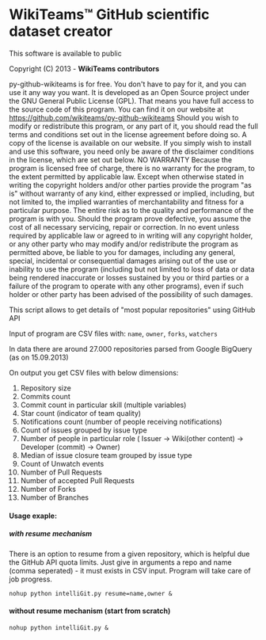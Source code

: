 WikiTeams™ GitHub scientific dataset creator
===================

This software is available to public

Copyright (C) 2013 - **WikiTeams contributors**

py-github-wikiteams is for free. You don't have to pay for it, and you can use it any way you want. It is developed as an Open Source project under the GNU General Public License (GPL). That means you have full access to the source code of this program. You can find it on our website at https://github.com/wikiteams/py-github-wikiteams Should you wish to modify or redistribute this program, or any part of it, you should read the full terms and conditions set out in the license agreement before doing so. A copy of the license is available on our website. If you simply wish to install and use this software, you need only be aware of the disclaimer conditions in the license, which are set out below. NO WARRANTY Because the program is licensed free of charge, there is no warranty for the program, to the extent permitted by applicable law. Except when otherwise stated in writing the copyright holders and/or other parties provide the program "as is" without warranty of any kind, either expressed or implied, including, but not limited to, the implied warranties of merchantability and fitness for a particular purpose. The entire risk as to the quality and performance of the program is with you. Should the program prove defective, you assume the cost of all necessary servicing, repair or correction. In no event unless required by applicable law or agreed to in writing will any copyright holder, or any other party who may modify and/or redistribute the program as permitted above, be liable to you for damages, including any general, special, incidental or consequential damages arising out of the use or inability to use the program (including but not limited to loss of data or data being rendered inaccurate or losses sustained by you or third parties or a failure of the program to operate with any other programs), even if such holder or other party has been advised of the possibility of such damages.

This script allows to get details of "most popular repositories" using GitHub API

Input of program are CSV files with: `name`, `owner`, `forks`, `watchers`

In data there are around 27.000 repositories parsed from Google BigQuery (as on 15.09.2013)

On output you get CSV files with below dimensions:

1. Repository size 
2. Commits count
3. Commit count in particular skill (multiple variables) 
4. Star count (indicator of team quality)
5. Notifications count (number of people receiving notifications)
6. Count of issues grouped by issue type
7. Number of people in particular role ( Issuer -> Wiki(other content)  -> Developer (commit) -> Owner)
8. Median of issue closure team grouped by issue type
9. Count of Unwatch events
10. Number of Pull Requests 
11. Number of accepted Pull Requests
12. Number of Forks
13. Number of Branches

#### Usage exaple:

##### with resume mechanism

There is an option to resume from a given repository, which is helpful due the GitHub API quota limits. Just give in arguments a repo and name (comma seperated) - it must exists in CSV input. Program will take care of job progress.

`nohup python intelliGit.py resume=name,owner &`

#### without resume mechanism (start from scratch)

`nohup python intelliGit.py &`
